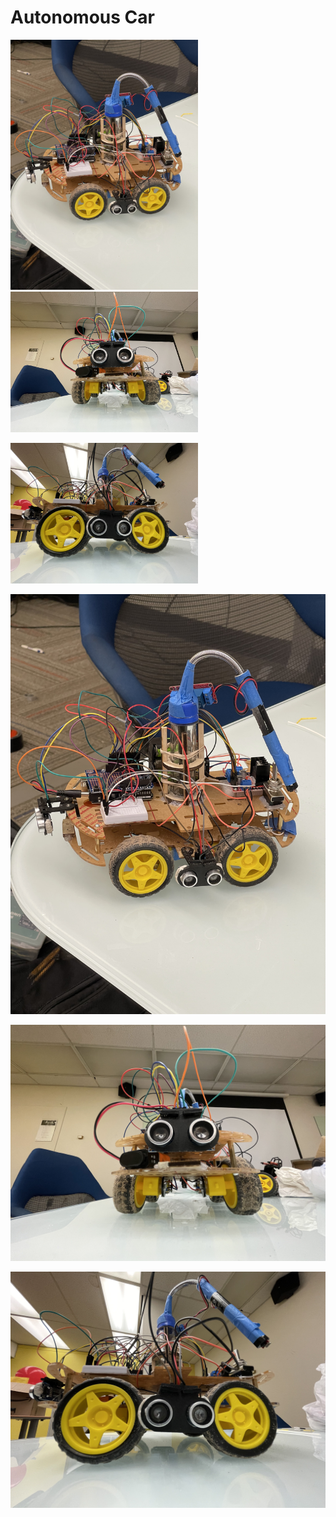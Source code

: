 # Autonomous Car


<p float="left">
  <img src="https://github.com/moezdurrani/Autonomous-Car/blob/main/Car01.jpg" width="300" />
  <img src="https://github.com/moezdurrani/Autonomous-Car/blob/main/Car02.jpg" width="300"/>
</p>
<p float="left">
  <img src="https://github.com/moezdurrani/Autonomous-Car/blob/main/Car03.jpg" width="300"/>
</p>


![My Image](https://github.com/moezdurrani/Autonomous-Car/blob/main/Car01.jpg)

![My Image](https://github.com/moezdurrani/Autonomous-Car/blob/main/Car02.jpg)

![My Image](https://github.com/moezdurrani/Autonomous-Car/blob/main/Car03.jpg)


